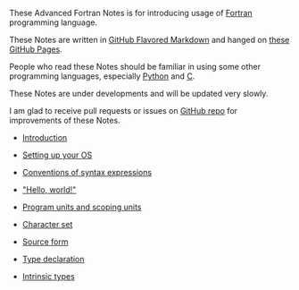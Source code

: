 These Advanced Fortran Notes is for introducing usage of [Fortran](https://fortran-lang.org/) programming language.

These Notes are written in [GitHub Flavored Markdown](https://github.github.com/gfm/) and hanged on [these GitHub Pages](https://gasinan.github.io/AdvForNotes).

People who read these Notes should be familiar in using some other programming languages, especially [Python](https://www.python.org/) and [C](https://www.open-std.org/jtc1/sc22/wg14/).

These Notes are under developments and will be updated very slowly.

I am glad to receive pull requests or issues on [GitHub repo](https://github.com/GasinAn/AdvForNotes) for improvements of these Notes.

<!--Introduction-->
- [Introduction](https://gasinan.github.io/AdvForNotes/Introduction)

<!--Setting_up_your_OS-->
- [Setting up your OS](https://gasinan.github.io/AdvForNotes/Setting_up_your_OS)

<!--Conventions_of_syntax_expressions-->
- [Conventions of syntax expressions](https://gasinan.github.io/AdvForNotes/Conventions_of_syntax_expressions)

<!--Hello_world-->
- ["Hello, world!"](https://gasinan.github.io/AdvForNotes/Hello_world)

<!--Program_units_and_scoping_units-->
- [Program units and scoping units](https://gasinan.github.io/AdvForNotes/Program_units_and_scoping_units)

<!--Character_set-->
- [Character set](https://gasinan.github.io/AdvForNotes/Character_set)

<!--Source_form-->
- [Source form](https://gasinan.github.io/AdvForNotes/Source_form)

<!--Type_declaration-->
- [Type declaration](https://gasinan.github.io/AdvForNotes/Type_declaration)

<!--Intrinsic_types-->
- [Intrinsic types](https://gasinan.github.io/AdvForNotes/Intrinsic_types)
